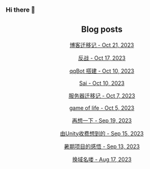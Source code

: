 ### Hi there 👋

<!--
**EuDs63/EuDs63** is a ✨ _special_ ✨ repository because its `README.md` (this file) appears on your GitHub profile.

Here are some ideas to get you started:

- 🔭 I’m currently working on ...
- 🌱 I’m currently learning ...
- 👯 I’m looking to collaborate on ...
- 🤔 I’m looking for help with ...
- 💬 Ask me about ...
- 📫 How to reach me: ...
- 😄 Pronouns: ...
- ⚡ Fun fact: ...
-->

<h2 align="center">Blog posts</h2>
<!-- BLOG-POST-LIST:START --><p align="center"><a href= https://ds63.eu.org/2023/%E5%8D%9A%E5%AE%A2%E8%BF%81%E7%A7%BB%E8%AE%B0/ > 博客迁移记 - Oct 21, 2023 </a></p><p align="center"><a href= https://ds63.eu.org/2023/%E5%8F%8D%E6%88%98/ > 反战 - Oct 17, 2023 </a></p><p align="center"><a href= https://ds63.eu.org/2023/qqbot-%E6%90%AD%E5%BB%BA/ > qqBot 搭建 - Oct 10, 2023 </a></p><p align="center"><a href= https://ds63.eu.org/2023/sai/ > Sai - Oct 10, 2023 </a></p><p align="center"><a href= https://ds63.eu.org/2023/%E6%9C%8D%E5%8A%A1%E5%99%A8%E8%BF%81%E7%A7%BB%E8%AE%B0/ > 服务器迁移记 - Oct 7, 2023 </a></p><p align="center"><a href= https://ds63.eu.org/2023/game-of-life/ > game of life - Oct 5, 2023 </a></p><p align="center"><a href= https://ds63.eu.org/2023/%E5%86%8D%E6%83%B3%E4%B8%80%E4%B8%8B/ > 再想一下 - Sep 19, 2023 </a></p><p align="center"><a href= https://ds63.eu.org/2023/%E7%94%B1unity%E6%94%B6%E8%B4%B9%E6%83%B3%E5%88%B0%E7%9A%84/ > 由Unity收费想到的 - Sep 15, 2023 </a></p><p align="center"><a href= https://ds63.eu.org/2023/%E6%9A%91%E6%9C%9F%E9%A1%B9%E7%9B%AE%E7%9A%84%E6%84%9F%E6%82%9F/ > 暑期项目的感悟 - Sep 13, 2023 </a></p><p align="center"><a href= https://ds63.eu.org/2023/%E6%8D%A2%E5%9F%9F%E5%90%8D%E5%96%BD/ > 换域名喽 - Aug 17, 2023 </a></p><!-- BLOG-POST-LIST:END -->
